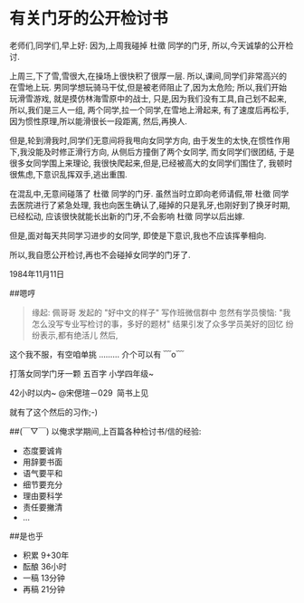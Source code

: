 # 有关门牙的公开检讨书

老师们,同学们,早上好:
因为,上周我碰掉 杜徵 同学的门牙,
所以,今天诚挚的公开检讨.


上周三,下了雪,雪很大,在操场上很快积了很厚一层.
所以,课间,同学们非常高兴的在雪地上玩.
男同学想玩骑马干仗,但是被老师阻止了,因为太危险;
所以,我们开始玩滑雪游戏,
就是摸仿林海雪原中的战士,
只是,因为我们没有工具,自己划不起来,
所以,我们是三人一组,
两个同学,拉一个同学,在雪地上滑起来,
有了速度后再松手,因为惯性原理,所以能滑很长一段距离,
然后,再换人.

但是,轮到滑我时,同学们无意间将我甩向女同学方向,
由于发生的太快,在惯性作用下,我没能及时修正滑行方向,
从侧后方撞倒了两个女同学,
而女同学们很团结,
于是很多女同学围上来理论,
我很快爬起来,但是,已经被高大的女同学们围住了,
我顿时很焦虑,下意识乱挥双手,逃出重围.

在混乱中,无意间碰落了 杜徵 同学的门牙.
虽然当时立即向老师请假,带 杜徵 同学去医院进行了紧急处理,
我也向医生确认了,碰掉的只是乳牙,也刚好到了换牙时期,已经松动,
应该很快就能长出新的门牙,不会影响 杜徵 同学以后出嫁.

但是,面对每天共同学习进步的女同学,
即使是下意识,我也不应该挥拳相向.

所以,我自愿公开检讨,再也不会碰掉女同学的门牙了.

1984年11月11日

##嗯哼

> 缘起:
> 佩哥哥 发起的 "好中文的样子" 写作班微信群中
> 忽然有学员懊恼:
> "我怎么没写专业写检讨的事，多好的题材"
> 结果引发了众多学员美好的回忆
> 纷纷表示,都有绝活儿
> 然后,



  这个我不服，有空咱单挑
  ………
  介个可以有 ﹋o﹋
  
  打落女同学门牙一颗
  五百字
  小学四年级~
  
  42小时以内~ @宋偲瑄－029 
  简书上见

就有了这个然后的习作;-)

##(￣▽￣)
以俺求学期间,上百篇各种检讨书/信的经验:

- 态度要诚肯
- 用辞要书面
- 语气要平和
- 细节要充分
- 理由要科学
- 责任要撇清
- …

##是也乎

- 积累 9+30年
- 酝酿 36小时
- 一稿 13分钟
- 再稿 21分钟
